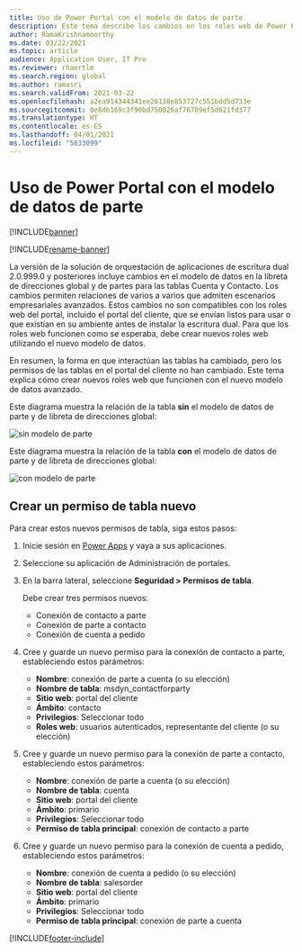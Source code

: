 ```yaml
---
title: Uso de Power Portal con el modelo de datos de parte
description: Este tema describe los cambios en los roles web de Power Portal debido al modelo de datos de parte en escritura dual.
author: RamaKrishnamoorthy
ms.date: 03/22/2021
ms.topic: article
audience: Application User, IT Pro
ms.reviewer: rhaertle
ms.search.region: global
ms.author: ramasri
ms.search.validFrom: 2021-03-22
ms.openlocfilehash: a2ea914344341ee26138e853727c551bdd5d733e
ms.sourcegitcommit: 0e8db169c3f90bd750826af76709ef5d621fd377
ms.translationtype: HT
ms.contentlocale: es-ES
ms.lasthandoff: 04/01/2021
ms.locfileid: "5833099"
---
```

# <a name="using-power-portal-with-the-party-data-model"></a>Uso de Power Portal con el modelo de datos de parte

[!INCLUDE[banner](../../includes/banner.md)]

[!INCLUDE[rename-banner](~/includes/cc-data-platform-banner.md)]

La versión de la solución de orquestación de aplicaciones de escritura dual 2.0.999.0 y posteriores incluye cambios en el modelo de datos en la libreta de direcciones global y de partes para las tablas Cuenta y Contacto. Los cambios permiten relaciones de varios a varios que admiten escenarios empresariales avanzados. Estos cambios no son compatibles con los roles web del portal, incluido el portal del cliente, que se envían listos para usar o que existían en su ambiente antes de instalar la escritura dual. Para que los roles web funcionen como se esperaba, debe crear nuevos roles web utilizando el nuevo modelo de datos. 

En resumen, la forma en que interactúan las tablas ha cambiado, pero los permisos de las tablas en el portal del cliente no han cambiado. Este tema explica cómo crear nuevos roles web que funcionen con el nuevo modelo de datos avanzado.

Este diagrama muestra la relación de la tabla **sin** el modelo de datos de parte y de libreta de direcciones global:

   ![sin modelo de parte](media/without-party-model.PNG)

Este diagrama muestra la relación de la tabla **con** el modelo de datos de parte y de libreta de direcciones global:

   ![con modelo de parte](media/with-party-model.png)

## <a name="create-a-new-table-permission"></a>Crear un permiso de tabla nuevo

Para crear estos nuevos permisos de tabla, siga estos pasos:

1. Inicie sesión en [Power Apps](https://make.powerapps.com) y vaya a sus aplicaciones.
2. Seleccione su aplicación de Administración de portales.
3. En la barra lateral, seleccione **Seguridad > Permisos de tabla**.

    Debe crear tres permisos nuevos:

    + Conexión de contacto a parte
    + Conexión de parte a contacto
    + Conexión de cuenta a pedido

4. Cree y guarde un nuevo permiso para la conexión de contacto a parte, estableciendo estos parámetros:

    + **Nombre**: conexión de parte a cuenta (o su elección)
    + **Nombre de tabla**: msdyn_contactforparty
    + **Sitio web**: portal del cliente
    + **Ámbito**: contacto
    + **Privilegios**: Seleccionar todo
    + **Roles web**: usuarios autenticados, representante del cliente (o su elección)

5. Cree y guarde un nuevo permiso para la conexión de parte a contacto, estableciendo estos parámetros:

    + **Nombre**: conexión de parte a cuenta (o su elección)
    + **Nombre de tabla**: cuenta
    + **Sitio web**: portal del cliente
    + **Ámbito**: primario
    + **Privilegios**: Seleccionar todo
    + **Permiso de tabla principal**: conexión de contacto a parte

6. Cree y guarde un nuevo permiso para la conexión de cuenta a pedido, estableciendo estos parámetros:

    + **Nombre**: conexión de cuenta a pedido (o su elección)
    + **Nombre de tabla**: salesorder
    + **Sitio web**: portal del cliente
    + **Ámbito**: primario
    + **Privilegios**: Seleccionar todo
    + **Permiso de tabla principal**: conexión de parte a cuenta

[!INCLUDE[footer-include](../../../../includes/footer-banner.md)]
